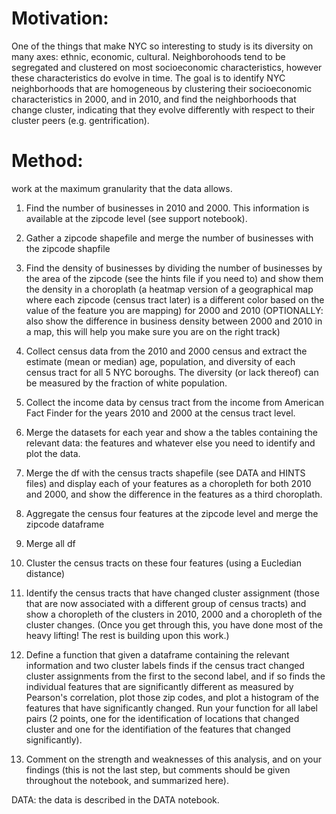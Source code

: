 # Motivation:
One of the things that make NYC so interesting to study is its diversity on many axes: ethnic, economic, cultural. Neighborohoods tend to be segregated and clustered on most socioeconomic characteristics, however these characteristics do evolve in time. The goal is to identify NYC neighborhoods that are homogeneous by clustering their socioeconomic characteristics in 2000, and in 2010, and find the neighborhoods that change cluster, indicating that they evolve differently with respect to their cluster peers (e.g. gentrification).

# Method:
work at the maximum granularity that the data allows.


1) Find the number of businesses in 2010 and 2000. This information is available at the zipcode level (see support notebook).

2) Gather a zipcode shapefile and merge the number of businesses with the zipcode shapfile

3) Find the density of businesses by dividing the number of businesses by the area of the zipcode (see the hints file if you need to) and show them the density in a choroplath (a heatmap version of a geographical map where each zipcode (census tract later) is a different color based on the value of the feature you are mapping) for 2000 and 2010 (OPTIONALLY: also show the difference in business density between 2000 and 2010 in a map, this will help you make sure you are on the right track)

4) Collect census data from the 2010 and 2000 census and extract the estimate (mean or median) age, population, and diversity of each census tract for all 5 NYC boroughs. The diversity (or lack thereof) can be measured by the fraction of white population.

5) Collect the income data by census tract from the income from American Fact Finder for the years 2010 and 2000 at the census tract level.

6) Merge the datasets for each year and show a the tables containing the relevant data: the features and whatever else you need to identify and plot the data.

7) Merge the df with the census tracts shapefile (see DATA and HINTS files) and display each of your features as a choropleth for both 2010 and 2000, and show the difference in the features as a third choroplath.

8) Aggregate the census four features at the zipcode level and merge the zipcode dataframe 

9) Merge all df

10) Cluster the census tracts on these four features (using a Eucledian distance)

11) Identify the census tracts that have changed cluster assignment (those that are now associated with a different group of census tracts) and show a choropleth of the clusters in 2010, 2000 and a choropleth of the cluster changes. (Once you get through this, you have done most of the heavy lifting! The rest is building upon this work.)

12) Define a function that given a dataframe containing the relevant information and two cluster labels finds if the census tract changed cluster assignments from the first to the second label, and if so finds the individual features that are significantly different as measured by Pearson's correlation, plot those zip codes, and plot a histogram of the features that have significantly changed. Run your function for all label pairs (2 points, one for the identification of locations that changed cluster and one for the identifiation of the features that changed significantly).

13) Comment on the strength and weaknesses of this analysis, and on your findings (this is not the last step, but comments should be given throughout the notebook, and summarized here).

DATA:
the data is described in the DATA notebook.
